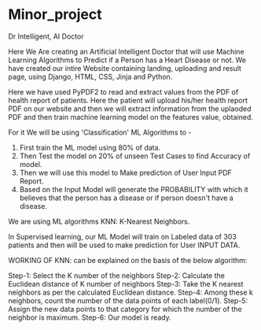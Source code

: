 # Minor_project
Dr Intelligent, AI Doctor

Here We Are creating an Artificial Intelligent Doctor that will use Machine Learning Algorithms to Predict
if a Person has a Heart Disease or not.
We have created our intire Website containing landing, uploading and result page, using Django, HTML, CSS, Jinja and Python.

Here we have used PyPDF2 to read and extract values from the PDF of health report of patients.
Here the patient will upload his/her health report PDF on our website and then we will extract information from the uplaoded PDF and then train machine learning model on the features value, obtained.

For it We will be using 'Classification' ML Algorithms to -
1. First train the ML model using 80% of data.
2. Then Test the model on 20% of unseen Test Cases to find Accuracy of model.
3. Then we will use this model to Make prediction of User Input PDF Report.
4. Based on the Input Model will generate the PROBABILITY with which it believes that the person has a disease or if person doesn't have a disease.

We are using ML algorithms KNN: K-Nearest Neighbors.

In Supervised learning, our ML Model will train on 
Labeled data of 303 patients and then will be used to make
prediction for User INPUT DATA.

WORKING OF KNN:
can be explained on the basis of the below algorithm:

Step-1: Select the K number of the neighbors
Step-2: Calculate the Euclidean distance of K number of neighbors
Step-3: Take the K nearest neighbors as per the calculated Euclidean distance.
Step-4: Among these k neighbors, count the number of the data points of each label(0/1).
Step-5: Assign the new data points to that category for which the number of the neighbor is maximum.
Step-6: Our model is ready.



